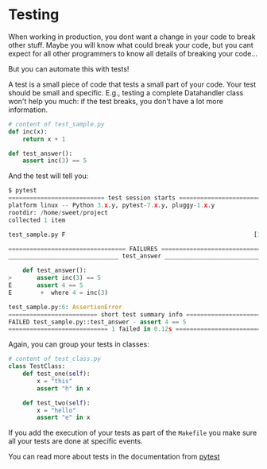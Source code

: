 # Testing

When working in production, you dont want a change in your code to break other stuff.
Maybe you will know what could break your code, but you cant expect for all other programmers to know all details of breaking your code...

But you can automate this with tests!

A test is a small piece of code that tests a small part of your code.
Your test should be small and specific. E.g., testing a complete Datahandler class won't help you much: if the test breaks, you don't have a lot more information.

```python
# content of test_sample.py
def inc(x):
    return x + 1

def test_answer():
    assert inc(3) == 5
```

And the test will tell you:

```python
$ pytest
=========================== test session starts ============================
platform linux -- Python 3.x.y, pytest-7.x.y, pluggy-1.x.y
rootdir: /home/sweet/project
collected 1 item

test_sample.py F                                                     [100%]

================================= FAILURES =================================
_______________________________ test_answer ________________________________

    def test_answer():
>       assert inc(3) == 5
E       assert 4 == 5
E        +  where 4 = inc(3)

test_sample.py:6: AssertionError
========================= short test summary info ==========================
FAILED test_sample.py::test_answer - assert 4 == 5
============================ 1 failed in 0.12s =============================
```

Again, you can group your tests in classes:

```python
# content of test_class.py
class TestClass:
    def test_one(self):
        x = "this"
        assert "h" in x

    def test_two(self):
        x = "hello"
        assert "e" in x
```

If you add the execution of your tests as part of the `Makefile` you make sure all your tests are done at specific events. 

You can read more about tests in the documentation from [pytest](https://docs.pytest.org/en/7.1.x/contents.html)

